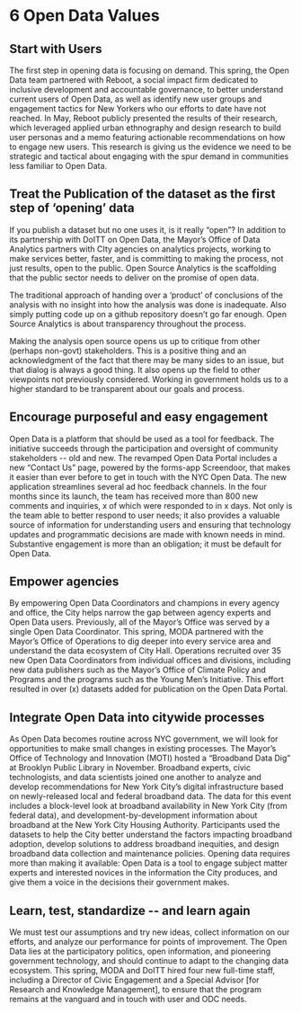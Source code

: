 # 6 Open Data Values

## Start with Users

The first step in opening data is focusing on demand. This spring, the Open Data team partnered with Reboot, a social impact firm dedicated to inclusive development and accountable governance, to better understand current users of Open Data, as well as identify new user groups and engagement tactics for New Yorkers who our efforts to date have not reached. In May, Reboot publicly presented the results of their research, which leveraged applied urban ethnography and design research to build user personas and a memo featuring actionable recommendations on how to engage new users. This research is giving us the evidence we need to be strategic and tactical about engaging with the spur demand in communities less familiar to Open Data.

## Treat the Publication of the dataset as the first step of ‘opening’ data

If you publish a dataset but no one uses it, is it really “open”? In addition to its partnership with DoITT on Open Data, the Mayor’s Office of Data Analytics partners with CIty agencies on analytics projects, working to make services better, faster, and is committing to making the process, not just results, open to the public. Open Source Analytics is the scaffolding that the public sector needs to deliver on the promise of open data.

The traditional approach of handing over a ‘product’ of conclusions of the analysis with no insight into how the analysis was done is inadequate. Also simply putting code up on a github repository doesn’t go far enough. Open Source Analytics is about transparency throughout the process.

Making the analysis open source opens us up to critique from other (perhaps non-govt) stakeholders. This is a positive thing and an acknowledgment of the fact that there may be many sides to an issue, but that dialog is always a good thing. It also opens up the field to other viewpoints not previously considered. Working in government holds us to a higher standard to be transparent about our goals and process.

## Encourage purposeful and easy engagement

Open Data is a platform that should be used as a tool for feedback. The initiative succeeds through the participation and oversight of community stakeholders -- old and new. The revamped Open Data Portal includes a new “Contact Us” page, powered by the forms-app Screendoor, that makes it easier than ever before to get in touch with the NYC Open Data. The new application streamlines several ad hoc feedback channels. In the four months since its launch, the team has received more than 800 new comments and inquiries, x of which were responded to in x days. Not only is the team able to better respond to user needs; it also provides a valuable source of information for understanding users and ensuring that technology updates and programmatic decisions are made with known needs in  mind. Substantive engagement is more than an obligation; it must be default for Open Data.

## Empower agencies

By empowering Open Data Coordinators and champions in every agency and office, the City helps narrow the gap between agency experts and Open Data users. Previously, all of the Mayor’s Office was served by a single Open Data Coordinator. This spring, MODA partnered with the Mayor’s Office of Operations to dig deeper into every service area and understand the data ecosystem of City Hall. Operations recruited over 35 new Open Data Coordinators from individual offices and divisions, including new data publishers such as the Mayor’s Office of Climate Policy and Programs and the programs such as the Young Men’s Initiative. This effort resulted in over (x) datasets added for publication on the Open Data Portal.

## Integrate Open Data into citywide processes

As Open Data becomes routine across NYC government, we will look for opportunities to make small changes in existing processes. The Mayor’s Office of Technology and Innovation (MOTI) hosted a “Broadband Data Dig” at Brooklyn Public Library in November. Broadband experts, civic technologists, and data scientists joined one another to analyze and develop recommendations for New York City’s digital infrastructure based on newly-released local and federal broadband data. The data for this event includes a block-level look at broadband availability in New York City (from federal data), and development-by-development information about broadband at the New York City Housing Authority. Participants used the datasets to help the City better understand the factors impacting broadband adoption, develop solutions to address broadband inequities, and design broadband data collection and maintenance policies. Opening data requires more than making it available: Open Data is a tool to engage subject matter experts and interested novices in the information the City produces, and give them a voice in the decisions their government makes.

## Learn, test, standardize -- and learn again

We must test our assumptions and try new ideas, collect information on our efforts, and analyze our performance for points of improvement. The Open Data lies at the participatory politics, open information, and pioneering government technology, and should continue to adapt to the changing data ecosystem. This spring, MODA and DoITT hired four new full-time staff, including a Director of Civic Engagement and a Special Advisor [for Research and Knowledge Management],  to ensure that the program remains at the vanguard and in touch with user and ODC needs.
